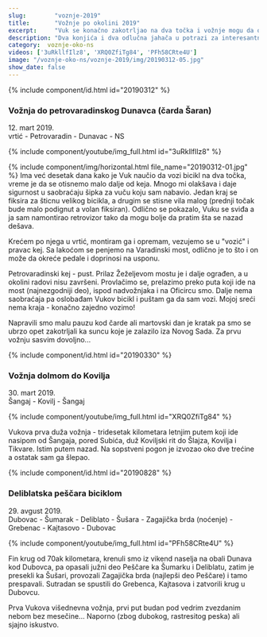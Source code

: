 ```yaml
---
slug:        "voznje-2019"
title:       "Vožnje po okolini 2019"
excerpt:     "Vuk se konačno zakotrljao na dva točka i vožnje mogu da otpočnu!"
description: "Dva konjića i dva odlučna jahača u potrazi za interesantnim mestima u okolini Novog Sada"
category:  voznje-oko-ns
videos: ['3uRkllfIlz8', 'XRQ0ZfiTg84', 'PFh58CRte4U']
image: "/voznje-oko-ns/voznje-2019/img/20190312-05.jpg"
show_date: false
---
```


{% include component/id.html id="20190312" %}
### Vožnja do petrovaradinskog Dunavca (čarda Šaran)

12\. mart 2019.  
vrtić - Petrovaradin - Dunavac - NS     

{% include component/youtube/img_full.html id="3uRkllfIlz8" %}

{% include component/img/horizontal.html file_name="20190312-01.jpg" %}
Ima već desetak dana kako je Vuk naučio da vozi bicikl na dva točka, vreme je da se otisnemo malo dalje od keja.
Mnogo mi olakšava i daje sigurnost u saobraćaju šipka za vuču koju sam nabavio. Jedan kraj se fiksira za šticnu velikog
bicikla, a drugim se stisne vila malog (prednji točak bude malo podignut a volan fiksiran). Odlično se pokazalo, Vuku
se sviđa a ja sam namontirao retrovizor tako da mogu bolje da pratim šta se nazad dešava.

Krećem po njega u vrtić, montiram ga i opremam, vezujemo se u "vozić" i pravac kej. Sa lakoćom se penjemo na Varadinski 
most, odlično je to što i on može da okreće pedale i doprinosi na usponu.

Petrovaradinski kej - pust. Prilaz Žeželjevom mostu je i dalje ograđen, a u okolini radovi nisu završeni. Provlačimo se,
prelazimo preko puta koji ide na most (najnezgodniji deo), ispod nadvožnjaka i na Oficircu smo. Dalje nema saobraćaja
pa oslobađam Vukov bicikl i puštam ga da sam vozi. Mojoj sreći nema kraja - konačno zajedno vozimo! 

Napravili smo malu pauzu kod čarde ali martovski dan je kratak pa smo se ubrzo opet zakotrljali ka suncu koje je zalazilo
iza Novog Sada. Za prvu vožnju sasvim dovoljno...

{% include component/id.html id="20190330" %}
### Vožnja dolmom do Kovilja 

30\. mart 2019.  
Šangaj - Kovilj - Šangaj     

{% include component/youtube/img_full.html id="XRQ0ZfiTg84" %}

Vukova prva duža vožnja - tridesetak kilometara letnjim putem koji ide nasipom od Šangaja, pored Subića, duž Koviljski
rit do Šlajza, Kovilja i Tikvare. Istim putem nazad. Na sopstveni pogon je izvozao oko dve trećine a ostatak sam ga
šlepao.

{% include component/id.html id="20190828" %}
### Deliblatska peščara biciklom

29\. avgust 2019.  
Dubovac - Šumarak - Deliblato - Šušara - Zagajička brda (noćenje) - Grebenac - Kajtasovo - Dubovac     

{% include component/youtube/img_full.html id="PFh58CRte4U" %}

Fin krug od 70ak kilometara, krenuli smo iz vikend naselja na obali Dunava kod Dubovca, pa opasali južni deo Peščare ka 
Šumarku i Deliblatu, zatim je presekli ka Šušari, provozali Zagajička brda (najlepši deo Peščare) i tamo prespavali. 
Sutradan se spustili do Grebenca, Kajtasova i zatvorili krug u Dubovcu.

Prva Vukova višednevna vožnja, prvi put budan pod vedrim zvezdanim nebom bez mesečine... Naporno (zbog dubokog, 
rastresitog peska) ali sjajno iskustvo.
